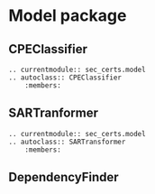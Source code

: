# Model package

## CPEClassifier

```{eval-rst}
.. currentmodule:: sec_certs.model
.. autoclass:: CPEClassifier
    :members:
```

## SARTranformer

```{eval-rst}
.. currentmodule:: sec_certs.model
.. autoclass:: SARTransformer
    :members:
```

## DependencyFinder

